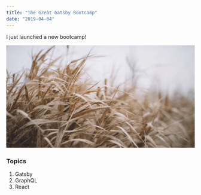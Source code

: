```yaml
---
title: "The Great Gatsby Bootcamp"
date: "2019-04-04"
---
```


I just launched a new bootcamp!

![Grass](./grass.png)

### Topics

1. Gatsby
2. GraphQL
3. React